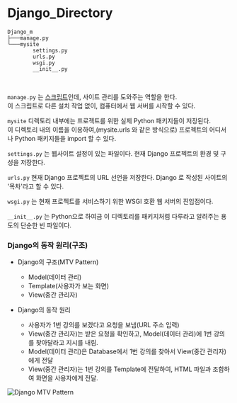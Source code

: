 # Django_Directory

```
Django_m
├───manage.py
└───mysite
        settings.py
        urls.py
        wsgi.py
        __init__.py
```

<br>

`manage.py` 는 [스크립트]()인데, 사이트 관리를 도와주는 역할을 한다.<br>
이 스크립트로 다른 설치 작업 없이, 컴퓨터에서 웹 서버를 시작할 수 있다.

`mysite` 디렉토리 내부에는 프로젝트를 위한 실제 Python 패키지들이 저장된다. <br>이 디렉토리 내의 이름을 이용하여,(mysite.urls 와 같은 방식으로) 프로젝트의 어디서나 Python 패키지들을 import 할 수 있다.

`settings.py` 는 웹사이트 설정이 있는 파일이다. 현재 Django 프로젝트의 환경 및 구성을 저장한다.

`urls.py` 현재 Django 프로젝트의 URL 선언을 저장한다. Django 로 작성된 사이트의 '목차'라고 할 수 있다.

`wsgi.py` 는 현재 프로젝트를 서비스하기 위한 WSGI 호환 웹 서버의 진입점이다.

`__init__.py` 는 Python으로 하여금 이 디렉토리를 패키지처럼 다루라고 알려주는 용도의 단순한 빈 파일이다.

### Django의 동작 원리(구조)

- Django의 구조(MTV Pattern)
    - Model(데이터 관리)
    - Template(사용자가 보는 화면)
    - View(중간 관리자)
    
- Django의 동작 원리
    - 사용자가 1번 강의를 보겠다고 요청을 보냄(URL 주소 입력)
    - View(중간 관리자)는 받은 요청을 확인하고, Model(데이터 관리)에 1번 강의를 찾아달라고 지시를 내림.
    - Model(데이터 관리)은 Database에서 1번 강의를 찾아서 View(중간 관리자)에게 전달
    - View(중간 관리자)는 1번 강의를 Template에 전달하여, HTML 파일과 조합하여 화면을 사용자에게 전달.
    
![Django MTV Pattern](https://i.imgur.com/7wc39KX.png)

